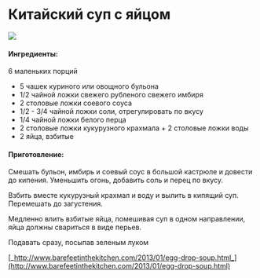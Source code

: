 ﻿---
image: https://s-media-cache-ak0.pinimg.com/564x/73/06/5f/73065ff0541eed75b4f1c870581c37aa.jpg
---
# Китайский суп с яйцом

![](https://s-media-cache-ak0.pinimg.com/564x/73/06/5f/73065ff0541eed75b4f1c870581c37aa.jpg)

#### Ингредиенты:

6 маленьких порций

* 5 чашек куриного или овощного бульона 
* 1/2 чайной ложки свежего рубленого свежего имбиря 
* 2 столовые ложки соевого соуса 
* 1/2 - 3/4 чайной ложки соли, отрегулировать по вкусу 
* 1/4 чайной ложки белого перца
* 2 столовые ложки кукурузного крахмала + 2 столовые ложки воды 
* 2 яйца, взбитые 

#### Приготовление:

Смешать бульон, имбирь и соевый соус в большой кастрюле и довести до кипения. Уменьшить огонь, добавить соль и перец по вкусу.

Взбить вместе кукурузный крахмал и воду и вылить в кипящий суп. Перемешать до загустения.

Медленно влить взбитые яйца, помешивая суп в одном направлении, яйца должны свариться в виде перьев.

Подавать сразу, посыпав зеленым луком

[_http://www.barefeetinthekitchen.com/2013/01/egg-drop-soup.html_](http://www.barefeetinthekitchen.com/2013/01/egg-drop-soup.html)

